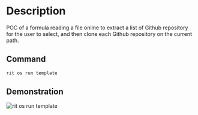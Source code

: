 # Description

POC of a formula reading a file online to extract a list of Github repository for the user to select, and then clone each Github repository on the current path.

## Command

```bash
rit os run template
```

## Demonstration

![rit os run template](https://user-images.githubusercontent.com/22433243/129926639-f988ca50-c1ef-426b-b016-8c52a29069d3.png)
